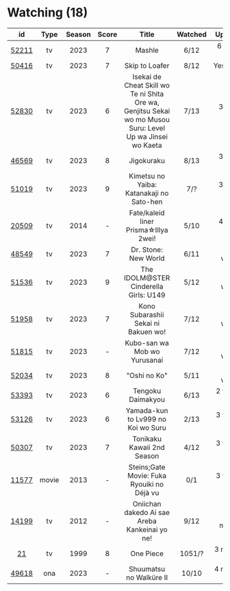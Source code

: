 # Watching (18)

|                      id                      |  Type | Season | Score |                                                   Title                                                   | Watched |    Updated   | Start Date |
| :------------------------------------------: | :---: | :----: | :---: | :-------------------------------------------------------------------------------------------------------: | :-----: | :----------: | :--------: |
| [52211](https://myanimelist.net/anime/52211) |   tv  |  2023  |   7   |                                                   Mashle                                                  |   6/12  |  6 hours ago | 04/08/2023 |
| [50416](https://myanimelist.net/anime/50416) |   tv  |  2023  |   7   |                                               Skip to Loafer                                              |   8/12  |   Yesterday  | 05/10/2023 |
| [52830](https://myanimelist.net/anime/52830) |   tv  |  2023  |   6   | Isekai de Cheat Skill wo Te ni Shita Ore wa, Genjitsu Sekai wo mo Musou Suru: Level Up wa Jinsei wo Kaeta |   7/13  |  3 days ago  | 04/04/2023 |
| [46569](https://myanimelist.net/anime/46569) |   tv  |  2023  |   8   |                                                 Jigokuraku                                                |   8/13  |  3 days ago  | 04/02/2023 |
| [51019](https://myanimelist.net/anime/51019) |   tv  |  2023  |   9   |                                  Kimetsu no Yaiba: Katanakaji no Sato-hen                                 |   7/?   |  3 days ago  | 04/09/2023 |
| [20509](https://myanimelist.net/anime/20509) |   tv  |  2014  |   -   |                                    Fate/kaleid liner Prisma☆Illya 2wei!                                   |   5/10  |  4 days ago  | 05/18/2023 |
| [48549](https://myanimelist.net/anime/48549) |   tv  |  2023  |   7   |                                            Dr. Stone: New World                                           |   6/11  |   Last week  | 04/06/2023 |
| [51536](https://myanimelist.net/anime/51536) |   tv  |  2023  |   9   |                                   The IDOLM@STER Cinderella Girls: U149                                   |   5/12  |   Last week  | 05/02/2023 |
| [51958](https://myanimelist.net/anime/51958) |   tv  |  2023  |   7   |                                    Kono Subarashii Sekai ni Bakuen wo!                                    |   7/12  |   Last week  | 04/06/2023 |
| [51815](https://myanimelist.net/anime/51815) |   tv  |  2023  |   -   |                                        Kubo-san wa Mob wo Yurusanai                                       |   7/12  |   Last week  | 01/11/2023 |
| [52034](https://myanimelist.net/anime/52034) |   tv  |  2023  |   8   |                                                "Oshi no Ko"                                               |   5/11  |   Last week  | 04/12/2023 |
| [53393](https://myanimelist.net/anime/53393) |   tv  |  2023  |   6   |                                             Tengoku Daimakyou                                             |   6/13  |  2 weeks ago | 04/02/2023 |
| [53126](https://myanimelist.net/anime/53126) |   tv  |  2023  |   6   |                                     Yamada-kun to Lv999 no Koi wo Suru                                    |   2/13  |  3 weeks ago | 04/02/2023 |
| [50307](https://myanimelist.net/anime/50307) |   tv  |  2023  |   7   |                                         Tonikaku Kawaii 2nd Season                                        |   4/12  |  3 weeks ago | 04/08/2023 |
| [11577](https://myanimelist.net/anime/11577) | movie |  2013  |   -   |                                 Steins;Gate Movie: Fuka Ryouiki no Déjà vu                                |   0/1   |  3 weeks ago |      -     |
| [14199](https://myanimelist.net/anime/14199) |   tv  |  2012  |   -   |                               Oniichan dakedo Ai sae Areba Kankeinai yo ne!                               |   9/12  |  Last month  | 04/21/2023 |
|    [21](https://myanimelist.net/anime/21)    |   tv  |  1999  |   8   |                                                 One Piece                                                 |  1051/? | 3 months ago | 01/01/2013 |
| [49618](https://myanimelist.net/anime/49618) |  ona  |  2023  |   -   |                                          Shuumatsu no Walküre II                                          |  10/10  | 4 months ago | 01/27/2023 |